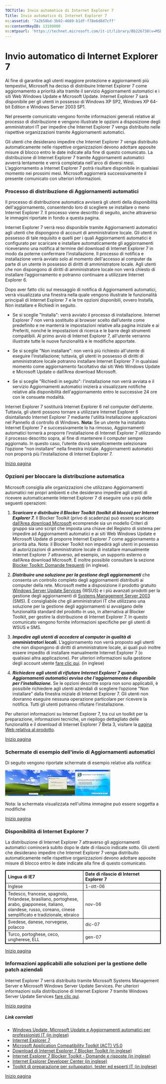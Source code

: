 ```yaml
---
TOCTitle: Invio automatico di Internet Explorer 7
Title: Invio automatico di Internet Explorer 7
ms:assetid: '7a2b58bd-3b92-4669-b1df-f78e6d8d7cff'
ms:contentKeyID: 13180000
ms:mtpsurl: 'https://technet.microsoft.com/it-it/library/Bb226738(v=MSDN.10)'
---
```


Invio automatico di Internet Explorer 7
=======================================

Al fine di garantire agli utenti maggiore protezione e aggiornamenti più tempestivi, Microsoft ha deciso di distribuire Internet Explorer 7 come aggiornamento a priorità alta tramite il servizio Aggiornamenti automatici e i siti Web Windows Update e Microsoft Update. Internet Explorer 7 sarà disponibile per gli utenti in possesso di Windows XP SP2, Windows XP 64-bit Edition e Windows Server 2003 SP1.

Nel presente comunicato vengono fornite informazioni generali relative al processo di distribuzione e vengono illustrate le opzioni a disposizione degli amministratori IT per impedire che Internet Explorer 7 venga distribuito nelle rispettive organizzazioni tramite Aggiornamenti automatici.

Gli utenti che desiderano impedire che Internet Explorer 7 venga distribuito automaticamente nelle rispettive organizzazioni devono adottare apposite misure di blocco entro le date indicate alla fine di questo comunicato. La distribuzione di Internet Explorer 7 tramite Aggiornamenti automatici avverrà lentamente e verrà completata nell'arco di diversi mesi. L’aggiornamento a Internet Explorer 7 potrà risultare disponibile in qualsiasi momento nei prossimi mesi. Microsoft aggiornerà successivamente il presente comunicato con ulteriori informazioni.

### Processo di distribuzione di Aggiornamenti automatici

Il processo di distribuzione automatica avviserà gli utenti della disponibilità dell'aggiornamento, consentendo loro di scegliere se installare o meno Internet Explorer 7. Il processo viene descritto di seguito, anche attraverso le immagini riportate in fondo a questa pagina.

Internet Explorer 7 verrà reso disponibile tramite Aggiornamenti automatici agli utenti che dispongono di account di amministratore locale. Gli utenti in possesso di tale requisito e quelli per i quali Aggiornamenti automatici è configurato per scaricare e installare automaticamente gli aggiornamenti riceveranno una notifica al termine del download di Internet Explorer 7 in modo da poterne confermare l’installazione. Il processo di notifica e installazione verrà avviato solo al momento dell'accesso al computer da parte di un utente in possesso di diritti di amministratore locale. Agli utenti che non dispongono di diritti di amministratore locale non verrà chiesto di installare l’aggiornamento e potranno continuare a utilizzare Internet Explorer 6.

Dopo aver fatto clic sul messaggio di notifica di Aggiornamenti automatici, verrà visualizzata una finestra nella quale vengono illustrate le funzionalità principali di Internet Explorer 7 e le tre opzioni disponibili, ovvero Installa, Non installare e Richiedi in seguito.

-   Se si sceglie "Installa": verrà avviato il processo di installazione. Internet Explorer 7 non verrà sostituito al browser scelto dall’utente come predefinito e ne manterrà le impostazioni relative alla pagina iniziale e ai Preferiti, nonché le impostazioni di ricerca e le barre degli strumenti compatibili. Al primo avvio di Internet Explorer 7, all'utente verranno illustrate tutte le nuove funzionalità e le modifiche apportate.

-   Se si sceglie "Non installare": non verrà più richiesto all'utente di eseguire l’installazione; tuttavia, gli utenti in possesso di diritti di amministratore locale potranno installare Internet Explorer 7 in qualsiasi momento come aggiornamento facoltativo dai siti Web Windows Update e Microsoft Update o dall’Area download Microsoft.

-   Se si sceglie "Richiedi in seguito": l'installazione non verrà avviata e il servizio Aggiornamenti automatici inizierà a visualizzare notifiche relative alla disponibilità dell'aggiornamento entro le successive 24 ore con le consuete modalità.

Internet Explorer 7 sostituirà Internet Explorer 6 nel computer dell’utente. Tuttavia, gli utenti possono tornare a utilizzare Internet Explorer 6 disintallando Internet Explorer 7 mediante l'utilità Installazione applicazioni nel Pannello di controllo di Windows. **Nota:** Se un utente ha installato Internet Explorer 7 e successivamente lo ha rimosso, Aggiornamenti automatici tornerà a proporre l’installazione di Internet Explorer 7 utilizzando il processo descritto sopra, al fine di mantenere il computer sempre aggiornato. In questo caso, l’utente dovrà semplicemente selezionare l’opzione “non installare” nella finestra iniziale. Aggiornamenti automatici non proporrà più l’installazione di Internet Explorer 7.

[](#mainsection)[Inizio pagina](#mainsection)

### Opzioni per bloccare la distribuzione automatica

Microsoft consiglia alle organizzazioni che utilizzano Aggiornamenti automatici nei propri ambienti e che desiderano impedire agli utenti di ricevere automaticamente Internet Explorer 7 di eseguire una o più delle seguenti operazioni:

1.  ***Scaricare e distribuire il Blocker Toolkit (toolkit di blocco) per Internet Explorer 7.*** Il Blocker Toolkit (privo di scadenza) può essere scaricato [dall’Area download Microsoft](http://go.microsoft.com/fwlink/?linkid=65788) ecomprende sia un modello Criteri di gruppo sia uno script che imposta una chiave del Registro di sistema per impedire ad Aggiornamenti automatici e ai siti Web Windows Update e Microsoft Update di proporre Internet Explorer 7 come aggiornamento a priorità alta. Nota: il Blocker Toolkit non impedirà agli utenti in possesso di autorizzazioni di amministratore locale di installare manualmente Internet Explorer 7 attraverso, ad esempio, un supporto esterno o dall’Area download Microsoft. È inoltre possibile consultare la sezione [Blocker Toolkit: Domande frequenti](http://www.microsoft.com/technet/updatemanagement/windowsupdate/ie7blockertoolfaq.mspx) (in inglese)*.*

2.  ***Distribuire una soluzione per la gestione degli aggiornamenti*** che consenta un controllo completo degli aggiornamenti distribuiti ai computer della rete. Microsoft mette a disposizione il prodotto gratuito [Windows Server Update Services](http://www.microsoft.com/windowsserversystem/updateservices/default.mspx) (WSUS) e i più avanzati prodotti per la gestione degli aggiornamenti di [Systems Management Server 2003](http://www.microsoft.com/italy/server/systemcenter/default.mspx) (SMS). È consigliabile che gli amministratori IT che utilizzano una soluzione per la gestione degli aggiornamenti si avvalgano delle funzionalità standard del prodotto in uso, in alternativa al Blocker Toolkit, per gestire la distribuzione di Internet Explorer 7. In questo comunicato vengono fornite informazioni specifiche per gli utenti di WSUS e SMS.

3.  ***Impedire agli utenti di accedere al computer in qualità di amministratori locali.*** L’aggiornamento non verrà proposto agli utenti che non dispongono di diritti di amministratore locale, ai quali può inoltre essere impedito di installare manualmente Internet Explorer 7 (o qualsiasi altra applicazione). Per ulteriori informazioni sulla gestione degli account utente [fare clic qui](http://www.microsoft.com/resources/documentation/windows/xp/all/proddocs/en-us/windows_security_default_settings.mspx?mfr=true). (in inglese)

4.  ***Richiedere agli utenti di rifiutare Internet Explorer 7 quando Aggiornamenti automatici avvisa che l'aggiornamento è disponibile per l'installazione.*** Se le opzioni descritte sopra non sono applicabili, è possibile richiedere agli utenti aziendali di scegliere l’opzione "Non installare" dalla finestra iniziale di Internet Explorer 7. Gli utenti non dovranno eseguire nessuna operazione particolare per ricevere la notifica. Tutti gli utenti potranno rifiutare l’installazione.

Per ulteriori informazioni su Internet Explorer 7, tra cui un toolkit per la preparazione, informazioni tecniche, un riepilogo dettagliato delle funzionalità e il download di Internet Explorer 7 Beta 3, visitare la [pagina Web relativa al prodotto](http://www.microsoft.com/italy/windows/ie/default.mspx).

[](#mainsection)[Inizio pagina](#mainsection)

### Schermate di esempio dell'invio di Aggiornamenti automatici

Di seguito vengono riportate schermate di esempio relative alla notifica:

[![](images/bb226738.screen1(it-it,MSDN.10).jpg "screen 1")](https://technet.microsoft.com/it-it/bb226738.screen1_big(it-it,msdn.10).jpg "screen 2")[![](images/bb226738.screen2(it-it,MSDN.10).jpg)](https://technet.microsoft.com/it-it/bb226738.screen2_big(it-it,msdn.10).jpg "screen 3")![](images/bb226738.IE_Welcome-85p(it-it,MSDN.10).jpg)

Nota: la schermata visualizzata nell'ultima immagine può essere soggetta a modifiche

[](#mainsection)[Inizio pagina](#mainsection)

### Disponibilità di Internet Explorer 7

La distribuzione di Internet Explorer 7 attraverso gli aggiornamenti automatici comincerà subito dopo le date di rilascio indicate sotto. Gli utenti che desiderano impedire che Internet Explorer 7 venga distribuito automaticamente nelle rispettive organizzazioni devono adottare apposite misure di blocco entro le date indicate alla fine di questo comunicato.

 
<table style="border:1px solid black;">
<colgroup>
<col width="50%" />
<col width="50%" />
</colgroup>
<tbody>
<tr class="odd">
<td style="border:1px solid black;"><strong>Lingua di IE7</strong></td>
<td style="border:1px solid black;"><strong>Date di rilascio di Internet Explorer 7</strong></td>
</tr>
<tr class="even">
<td style="border:1px solid black;">Inglese</td>
<td style="border:1px solid black;">1-ott-06</td>
</tr>
<tr class="odd">
<td style="border:1px solid black;">Tedesco, francese, spagnolo, finlandese, brasiliano, portoghese, arabo, giapponese, italiano, olandese, russo, coreano, cinese semplificato e tradizionale, ebraico</td>
<td style="border:1px solid black;">nov-06</td>
</tr>
<tr class="even">
<td style="border:1px solid black;">Svedese, danese, norvegese, polacco</td>
<td style="border:1px solid black;">dic-07</td>
</tr>
<tr class="odd">
<td style="border:1px solid black;">Turco, portoghese, ceco, ungherese, ELL</td>
<td style="border:1px solid black;">gen-07</td>
</tr>
</tbody>
</table>
  
[](#mainsection)[Inizio pagina](#mainsection)
  
### Informazioni applicabili alle soluzioni per la gestione delle patch aziendali
  
Internet Explorer 7 verrà distribuito tramite Microsoft Systems Management Server e Microsoft Windows Server Update Services. Per ulteriori informazioni sulla distribuzione di Internet Explorer 7 tramite Windows Server Update Services [fare clic qui](http://technet2.microsoft.com/windowsserver/en/technologies/featured/wsus/default.mspx).
  
[](#mainsection)[Inizio pagina](#mainsection)
  
##### Link correlati
  
-   [Windows Update, Microsoft Update e Aggiornamenti automatici per professionisti IT (in inglese)](http://www.microsoft.com/technet/updatemanagement/windowsupdate/default.mspx#enc)  
-   [Internet Explorer 7](http://www.microsoft.com/italy/windows/ie/default.mspx)  
-   [Microsoft Application Compatibility Toolkit (ACT) V5.0](http://www.microsoft.com/italy/technet/windowsvista/appcompat/tools.mspx)  
-   [Download di Internet Explorer 7 Blocker Toolkit (in inglese)](http://www.microsoft.com/downloads/details.aspx?familyid=4516a6f7-5d44-482b-9dbd-869b4a90159c&displaylang=en)  
-   [Internet Explorer 7 Blocker Toolkit - Domande e risposte (in inglese)](http://www.microsoft.com/technet/updatemanagement/windowsupdate/ie7blockertoolfaq.mspx)  
-   [Internet Explorer Developer Center (in inglese)](http://msdn.microsoft.com/ie/)  
-   [Toolkit di preparazione per sviluppatori, tester ed esperti IT (in inglese)](http://www.microsoft.com/downloads/details.aspx?familyid=d13ee10d-2718-47f1-aa86-1e32d526383d&displaylang=en)
  
[](#mainsection)[Inizio pagina](#mainsection)
